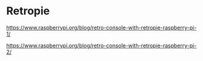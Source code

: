 # Retropie


https://www.raspberrypi.org/blog/retro-console-with-retropie-raspberry-pi-1/

https://www.raspberrypi.org/blog/retro-console-with-retropie-raspberry-pi-2/
